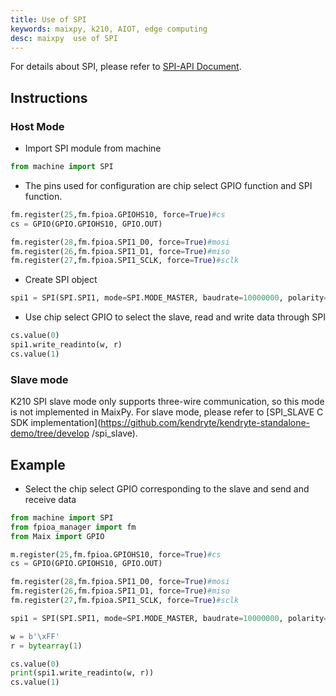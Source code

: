 ```yaml
---
title: Use of SPI
keywords: maixpy, k210, AIOT, edge computing
desc: maixpy  use of SPI
---
```



For details about SPI, please refer to [SPI-API Document](../../api_reference/machine/spi.md).

## Instructions

### Host Mode

* Import SPI module from machine

```python
from machine import SPI
```

* The pins used for configuration are chip select GPIO function and SPI function.

```python
fm.register(25,fm.fpioa.GPIOHS10, force=True)#cs
cs = GPIO(GPIO.GPIOHS10, GPIO.OUT)

fm.register(28,fm.fpioa.SPI1_D0, force=True)#mosi
fm.register(26,fm.fpioa.SPI1_D1, force=True)#miso
fm.register(27,fm.fpioa.SPI1_SCLK, force=True)#sclk
```

* Create SPI object

```python
spi1 = SPI(SPI.SPI1, mode=SPI.MODE_MASTER, baudrate=10000000, polarity=0, phase=0, bits=8, firstbit=SPI.MSB)
```

* Use chip select GPIO to select the slave, read and write data through SPI

```python
cs.value(0)
spi1.write_readinto(w, r)
cs.value(1)
```

### Slave mode

K210 SPI slave mode only supports three-wire communication, so this mode is not implemented in MaixPy. For slave mode, please refer to [SPI_SLAVE C SDK implementation](https://github.com/kendryte/kendryte-standalone-demo/tree/develop /spi_slave).

## Example

* Select the chip select GPIO corresponding to the slave and send and receive data

```python
from machine import SPI
from fpioa_manager import fm
from Maix import GPIO

m.register(25,fm.fpioa.GPIOHS10, force=True)#cs
cs = GPIO(GPIO.GPIOHS10, GPIO.OUT)

fm.register(28,fm.fpioa.SPI1_D0, force=True)#mosi
fm.register(26,fm.fpioa.SPI1_D1, force=True)#miso
fm.register(27,fm.fpioa.SPI1_SCLK, force=True)#sclk

spi1 = SPI(SPI.SPI1, mode=SPI.MODE_MASTER, baudrate=10000000, polarity=0, phase=0, bits=8, firstbit=SPI.MSB)

w = b'\xFF'
r = bytearray(1)

cs.value(0)
print(spi1.write_readinto(w, r))
cs.value(1)
```
